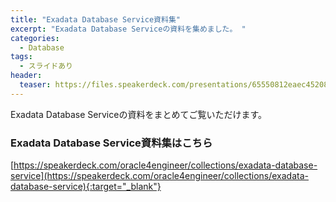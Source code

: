 ```yaml
---
title: "Exadata Database Service資料集"
excerpt: "Exadata Database Serviceの資料を集めました。 "
categories:
  - Database
tags:
  - スライドあり
header:
  teaser: https://files.speakerdeck.com/presentations/65550812eaec452081dcd4cd58ee6709/slide_0.jpg
---
```


Exadata Database Serviceの資料をまとめてご覧いただけます。

### Exadata Database Service資料集はこちら

[https://speakerdeck.com/oracle4engineer/collections/exadata-database-service](https://speakerdeck.com/oracle4engineer/collections/exadata-database-service){:target="_blank"}


